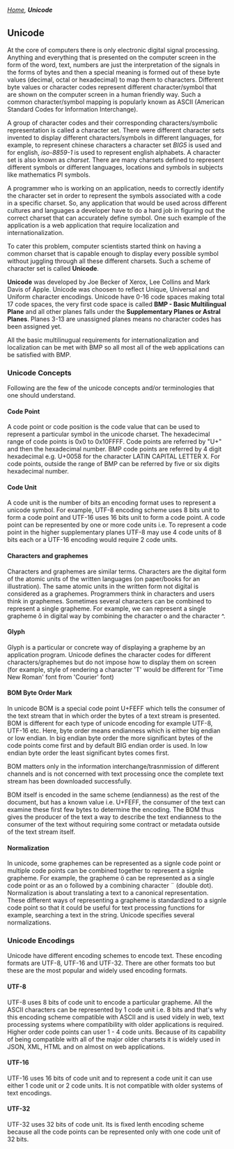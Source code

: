 ###### *[Home](https://tashbalrai.github.io)*, **Unicode**

## Unicode
At the core of computers there is only electronic digital signal processing. Anything and everything that is presented on the computer screen in the form of the word, text, numbers are just the interpretation of the signals in the forms of bytes and then a special meaning is formed out of these byte values (decimal, octal or hexadecimal) to map them to characters. Different byte values  or character codes represent different character/symbol that are shown on the computer screen in a human friendly way. Such a common character/symbol mapping is popularly known as ASCII (American Standard Codes for Information Interchange). 

A group of character codes and their corresponding characters/symbolic representation is called a character set. There were different character sets invented to display different characters/symbols in different languages, for example, to represent chinese characters a character set *BIG5* is used and for english, *iso-8859-1* is used to represent english alphabets. A character set is also known as *charset*. There are many charsets defined to represent different symbols or different languages, locations and symbols in subjects like mathematics PI symbols.

A programmer who is working on an application, needs to correctly identify the character set in order to represent the symbols associated with a code in a specific charset. So, any application that would be used across different cultures and languages a developer have to do a hard job in figuring out the correct charset that can accurately define symbol. One such example of the application is a web application that require localization and internationalization.

To cater this problem, computer scientists started think on having a common charset that is capable enough to display every possible symbol without juggling through all these different charsets. Such a scheme of character set is called **Unicode**.

**Unicode** was developed by Joe Becker of Xerox, Lee Collins and Mark Davis of Apple. Unicode was choosen to reflect Unique, Universal and Uniform character encodings. Unicode have 0-16 code spaces making total 17 code spaces, the very first code space is called **BMP - Basic Multilingual Plane** and all other planes falls under the **Supplementary Planes or Astral Planes**. Planes 3-13 are unassigned planes means no character codes has been assigned yet.

All the basic multilinugual requirements for internationalization and localization can be met with BMP so all most all of the web applications can be satisfied with BMP. 

### Unicode Concepts

Following are the few of the unicode concepts and/or terminologies that one should understand.

#### Code Point
A code point or code position is the code value that can be used to represent a particular symbol in the unicode charset. The hexadecimal range of code points is 0x0 to 0x10FFFF. Code points are referred by "U+" and then the hexadecimal number. BMP code points are referred by 4 digit hexadecimal e.g. U+0058 for the character LATIN CAPITAL LETTER X. For code points, outside the range of BMP can be referred by five or six digits hexadecimal number.

#### Code Unit
A code unit is the number of bits an encoding format uses to represent a unicode symbol. For example, UTF-8 encoding scheme uses 8 bits unit to form a code point and UTF-16 uses 16 bits unit to form a code point. A code point can be represented by one or more code units i.e. To represent a code point in the higher supplementary planes UTF-8 may use 4 code units of 8 bits each or a UTF-16 encoding would require 2 code units.

#### Characters and graphemes
Characters and graphemes are similar terms. Characters are the digital form of the atomic units of the written languages (on paper/books for an illustration). The same atomic units in the written form not digital is considered as a graphemes. Programmers think in characters and users think in graphemes. Sometimes several characters can be combined to represent a single grapheme. For example, we can represent a single grapheme ô in digital way by combining the character o and the character ^.

#### Glyph
Glyph is a particular or concrete way of displaying a grapheme by an application program. Unicode defines the character codes for different characters/graphemes but do not impose how to display them on screen (for example, style of rendering a character 'T' would be different for 'Time New Roman' font from 'Courier' font)

#### BOM Byte Order Mark
In unicode BOM is a special code point U+FEFF which tells the consumer of the text stream that in which order the bytes of a text stream is presented. BOM is different for each type of unicode encoding for example UTF-8, UTF-16 etc. Here, byte order means endianness which is either big endian or low endian. In big endian byte order the more significant bytes of the code points come first and by default BIG endian order is used. In low endian byte order the least significant bytes comes first.

BOM matters only in the information interchange/trasnmission of different channels and is not concerned with text processing once the complete text stream has been downloaded successfully.

BOM itself is encoded in the same scheme (endianness) as the rest of the document, but has a known value i.e. U+FEFF, the consumer of the text can examine these first few bytes to determine the encoding. The BOM thus gives the producer of the text a way to describe the text endianness to the consumer of the text without requiring some contract or metadata outside of the text stream itself.

#### Normalization
In unicode, some graphemes can be represented as a signle code point or multiple code points can be combined together to represent a signle grapheme. For example, the grapheme ö can be represented as a single code point or as an o followed by a combining character ¨ (double dot). Normalization is about translating a text to a canonical representation. These different ways of representing a grapheme is standardized to a signle code point so that it could be useful for text processing functions for example, searching a text in the string. Unicode specifies several normalizations. 

### Unicode Encodings
Unicode have different encoding schemes to encode text. These encoding formats are UTF-8, UTF-16 and UTF-32. There are other formats too but these are the most popular and widely used encoding formats.

#### UTF-8
UTF-8 uses 8 bits of code unit to encode a particular grapheme. All the ASCII characters can be represented by 1 code unit i.e. 8 bits and that's why this encoding scheme compatible with ASCII and is used videly in web, text processing systems where compatibility with older applications is required. Higher order code points can user 1 - 4 code units. Because of its capability of being compatible with all of the major older charsets it is widely used in JSON, XML, HTML and on almost on web applications.

#### UTF-16
UTF-16 uses 16 bits of code unit and to represent a code unit it can use either 1 code unit or 2 code units. It is not compatible with older systems of text encodings.

#### UTF-32
UTF-32 uses 32 bits of code unit. Its is fixed lenth encoding scheme because all the code points can be represented only with one code unit of 32 bits.

